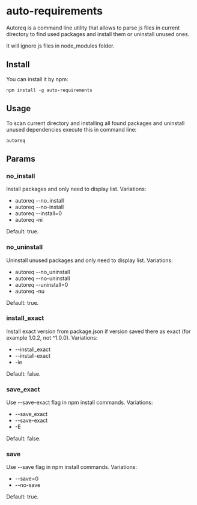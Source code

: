# auto-requirements

Autoreq is a command line utility that allows to parse js files in current directory to find used packages and install them or uninstall unused ones.

It will ignore js files in node_modules folder.

## Install

You can install it by npm:

```
npm install -g auto-requirements
```

## Usage

To scan current directory and installing all found packages and uninstall unused dependencies execute this in command line:

```
autoreq
```

## Params

### no_install

Install packages and only need to display list. Variations: 

* autoreq --no_install
* autoreq --no-install
* autoreq --install=0
* autoreq -ni

Default: true.

### no_uninstall

Uninstall unused packages and only need to display list. Variations: 

* autoreq --no_uninstall
* autoreq --no-uninstall
* autoreq --uninstall=0
* autoreq -nu

Default: true.

### install_exact

Install exact version from package.json if version saved there as exact (for example 1.0.2, not ^1.0.0). Variations:

* --install_exact
* --install-exact
* -ie

Default: false.

### save_exact

Use --save-exact flag in npm install commands. Variations:

* --save_exact
* --save-exact
* -E

Default: false.

### save

Use --save flag in npm install commands. Variations:

* --save=0
* --no-save

Default: true.